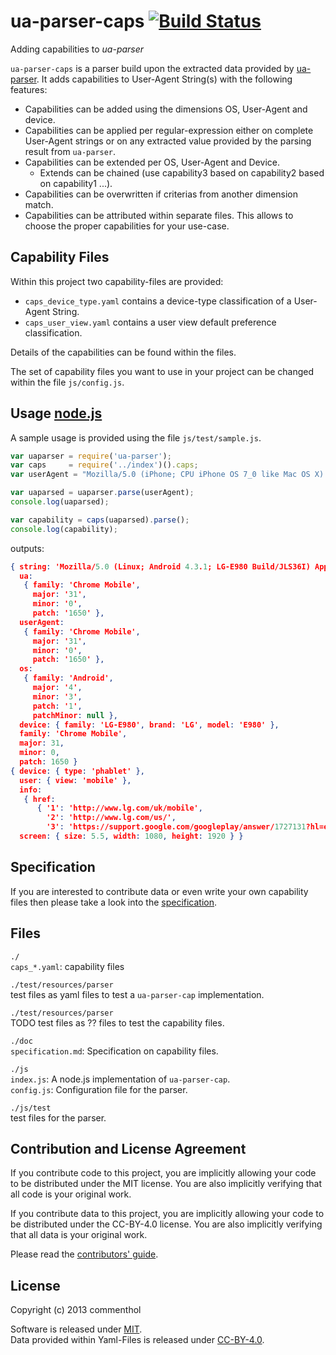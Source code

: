 ua-parser-caps [![Build Status](https://secure.travis-ci.org/commenthol/ua-parser-caps.png?branch=master)](https://travis-ci.org/commenthol/ua-parser-caps)
==============

Adding capabilities to *ua-parser*

`ua-parser-caps` is a parser build upon the extracted data provided by [ua-parser][1].
It adds capabilities to User-Agent String(s) with the following features:

* Capabilities can be added using the dimensions OS, User-Agent and device.
* Capabilities can be applied per regular-expression either on complete User-Agent strings or on any extracted value provided by the parsing result from `ua-parser`.
* Capabilities can be extended per OS, User-Agent and Device.
  * Extends can be chained (use capability3 based on capability2 based on capability1 ...).
* Capabilities can be overwritten if criterias from another dimension match. 
* Capabilities can be attributed within separate files. This allows to choose the proper capabilities for your use-case.


## Capability Files

Within this project two capability-files are provided:

* `caps_device_type.yaml` contains a device-type classification of a User-Agent String.
* `caps_user_view.yaml` contains a user view default preference classification.

Details of the capabilities can be found within the files.

The set of capability files you want to use in your project can be changed within the file `js/config.js`.


## Usage [node.js][1]

A sample usage is provided using the file `js/test/sample.js`.

````js
var uaparser = require('ua-parser');
var caps     = require('../index')().caps;
var userAgent = "Mozilla/5.0 (iPhone; CPU iPhone OS 7_0 like Mac OS X) AppleWebKit/537.51.1 (KHTML, like Gecko) Mobile/11A465";

var uaparsed = uaparser.parse(userAgent);
console.log(uaparsed);

var capability = caps(uaparsed).parse();
console.log(capability);

````
outputs:

````json
{ string: 'Mozilla/5.0 (Linux; Android 4.3.1; LG-E980 Build/JLS36I) AppleWebKit/537.36 (KHTML, like Gecko) Chrome/31.0.1650.59 Mobile Safari/537.36',
  ua: 
   { family: 'Chrome Mobile',
     major: '31',
     minor: '0',
     patch: '1650' },
  userAgent: 
   { family: 'Chrome Mobile',
     major: '31',
     minor: '0',
     patch: '1650' },
  os: 
   { family: 'Android',
     major: '4',
     minor: '3',
     patch: '1',
     patchMinor: null },
  device: { family: 'LG-E980', brand: 'LG', model: 'E980' },
  family: 'Chrome Mobile',
  major: 31,
  minor: 0,
  patch: 1650 }
{ device: { type: 'phablet' },
  user: { view: 'mobile' },
  info: 
   { href: 
      { '1': 'http://www.lg.com/uk/mobile',
        '2': 'http://www.lg.com/us/',
        '3': 'https://support.google.com/googleplay/answer/1727131?hl=en#L' } },
  screen: { size: 5.5, width: 1080, height: 1920 } }
````

## Specification

If you are interested to contribute data or even write your own capability files then please take a look into the [specification][4].


## Files 


`./` <br>
`caps_*.yaml`: capability files 

`./test/resources/parser` <br>
test files as yaml files to test a `ua-parser-cap` implementation. <br>

`./test/resources/parser` <br>
TODO test files as ?? files to test the capability files.
 
`./doc` <br>
`specification.md`: Specification on capability files.

`./js` <br>
`index.js`: A node.js implementation of `ua-parser-cap`. <br>
`config.js`: Configuration file for the parser.

`./js/test` <br>
test files for the parser.


## Contribution and License Agreement

If you contribute code to this project, you are implicitly allowing your code to be distributed under the MIT license. You are also implicitly verifying that all code is your original work.

If you contribute data to this project, you are implicitly allowing your code to be distributed under the CC-BY-4.0 license. You are also implicitly verifying that all data is your original work.

Please read the [contributors' guide][3].


## License

Copyright (c) 2013 commenthol 

Software is released under [MIT][2]. <br>
Data provided within Yaml-Files is released under [CC-BY-4.0][2].


[1]: https://github.com/tobie/ua-parser
[2]: ./LICENSE
[3]: ./CONTRIBUTING.md
[4]: ./doc/specification.md
